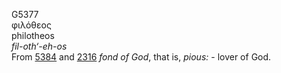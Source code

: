 G5377  
φιλόθεος  
philotheos  
*fil-oth‘-eh-os*  
From [5384](g5384) and [2316](g2316) *fond* *of* *God*, that is,
*pious:* - lover of God.  
